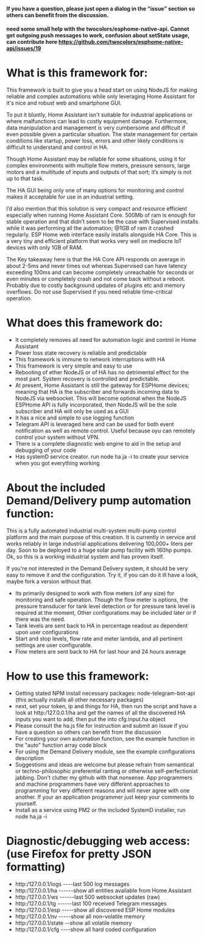 #### If you have a question, please just open a dialog in the “issue” section so others can benefit from the discussion. 

#### need some small help with the twocolors/esphome-native-api. Cannot get outgoing push messages to work, confusion about setState usage, can contribute here https://github.com/twocolors/esphome-native-api/issues/19 


# What is this framework for:

This framework is built to give you a head start on using NodeJS for making reliable and complex automations while only leveraging Home Assistant for it's nice and robust web and smartphone GUI. 

To put it bluntly, Home Assistant isn't suitable for industrial applications or where malfunctions can lead to costly equipment damage. Furthermore, data manipulation and management is very cumbersome and difficult if even possible given a particular situation. The state management for certain conditions like startup, power loss, errors and other likely conditions is difficult to understand and control in HA. 

Though Home Assistant may be reliable for some situations, using it for complex environments with multiple flow meters, pressure sensors, large motors and a multitude of inputs and outputs of that sort; it’s simply is not up to that task.  

The HA GUI being only one of many options for monitoring and control makes it acceptable for use in an industrial setting. 

I’d also mention that this solution is very compact and resource efficient especially when running Home Assistant Core. 500Mb of ram is enough for stable operation and that didn’t seem to be the case with Supervised installs while it was performing all the automation; @1GB of ram it crashed regularly. ESP Home web interface easily installs alongside HA Core. This is a very tiny and efficient platform that works very well on mediocre IoT devices with only 1GB of RAM.

The Key takeaway here is that the HA Core API responds on average in about 2-5ms and never times out whereas Supervised can have latency exceeding 100ms and can become completely unreachable for seconds or even minutes or completely crash and not come back without a reboot. Probably due to costly background updates of plugins etc and memory overflows. Do not use Supervised if you need reliable time-critical operation. 


# What does this framework do:

* It completely removes all need for automation logic and control in Home Assistant
* Power loss state recovery is reliable and predictable
* This framework is immune to network interruptions with HA
* This framework is very simple and easy to use
* Rebooting of ether NodeJS or of HA has no detrimental effect for the most part. System recovery is controlled and predictable. 
* At present, Home Assistant is still the gateway for ESPHome devices; meaning that HA is the subscriber and forwards incoming data to NodeJS via websocket. This will become optional when the NodeJS ESPHome API is fully incorporated, then NodeJS will be the sole subscriber and HA will only be used as a GUI
* It has a nice and simple to use logging function
* Telegram API is leveraged here and can be used for both event notification as well as remote control. Useful because oyu can remotely control your system without VPN. 
* There is a complete diagnostic web engine to aid in the setup and debugging of your code
* Has systemD service creator.  run   node ha.ja -i   to create your service when you got everything working 

# About the included Demand/Delivery pump automation function:

This is a fully automated industrial multi-system multi-pump control platform and the main purpose of this creation. It is currently in service and works reliably in large industrial applications delivering 100,000+ liters per day. Soon to be deployed to a huge solar pump facility with 160hp pumps. Ok, so this is a working industrial system and has proven itself. 

If you're not interested in the Demand Delivery system, it should be very easy to remove it and the configuration. Try it, if you can do it ill have a look, maybe fork a version without that. 

* Its primarily designed to work with flow meters (of any size) for monitoring and safe operation. Though the flow meter is options, the pressure transducer for tank level detection or for pressure tank level is required at the moment, Other configurations may be included later or if there was the need.
* Tank levels are sent back to HA in percentage readout as dependent upon user configurations
* Start and stop levels, flow rate and meter lambda, and all pertinent settings are user configurable.
* Flow meters are sent back to HA for last hour and 24 hours average


# How to use this framework:

* Getting stated NPM install necessary packages: node-telegram-bot-api (this actually installs all other necessary packages)
* next, set your token, ip and things for HA, then run the script and have a look at  http:/127.0.0.1/ha  and get the names of all the discovered HA inputs you want to add, then put the into  cfg.input.ha  object
* Please consult the ha.js file for instruction and submit an Issue if you have a question so others can benefit from the discussion
* For creating your own automation function, see the example function in the "auto" function array code block
* For using the Demand Delivery module, see the example configurations description
* Suggestions and ideas are welcome but please refrain from semantical or techno-philosophic preferential ranting or otherwise self-perfectionist jabbing. Don't clutter my github with that nonsense. App programmers and machine  programmers have very different approaches to programming for very different reasons and will never agree with one another. If your an application programmer just keep your comments to yourself.
* Install as a service using PM2 or the included SystemD installer, run   node ha.ja -i

# Diagnostic/debugging web access: (use Firefox for pretty JSON formatting)

* http:/127.0.0.1/logs         ----last 500 log messages
* http:/127.0.0.1/ha           ------show all entities available from Home Assistant
* http:/127.0.0.1/ws           ------last 500 websocket updates (raw)
* http:/127.0.0.1/tg           ------last 100 received Telegram messages 
* http:/127.0.0.1/esp          -----show all discovered ESP Home modules
* http:/127.0.0.1/nv           -----show all non-volatile memory
* http:/127.0.0.1/state        --show all volatile memory
* http:/127.0.0.1/cfg          ----show all hard coded configuration
